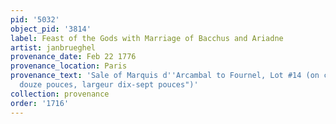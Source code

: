 ```yaml
---
pid: '5032'
object_pid: '3814'
label: Feast of the Gods with Marriage of Bacchus and Ariadne
artist: janbrueghel
provenance_date: Feb 22 1776
provenance_location: Paris
provenance_text: 'Sale of Marquis d''Arcambal to Fournel, Lot #14 (on copper, "hauteur
  douze pouces, largeur dix-sept pouces")'
collection: provenance
order: '1716'
---
```

